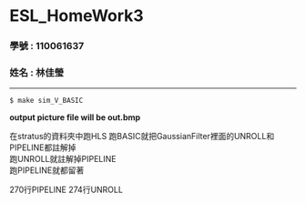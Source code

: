 # ESL_HomeWork3
### 學號 : 110061637
### 姓名 : 林佳瑩
---

```
$ make sim_V_BASIC
```
**output picture file will be out.bmp**

在stratus的資料夾中跑HLS
跑BASIC就把GaussianFilter裡面的UNROLL和PIPELINE都註解掉  
跑UNROLL就註解掉PIPELINE  
跑PIPELINE就都留著  

270行PIPELINE
274行UNROLL
